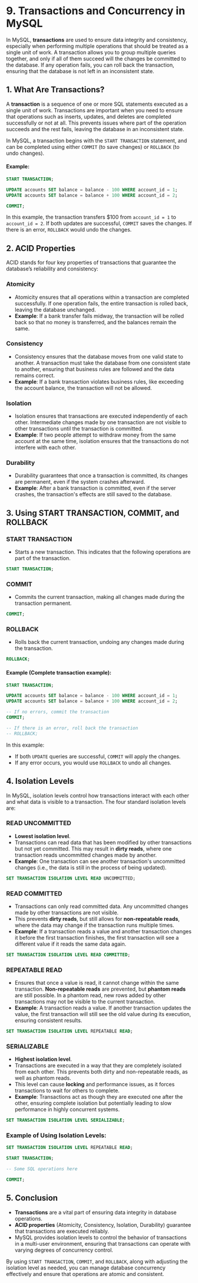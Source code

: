 
# 9. Transactions and Concurrency in MySQL

In MySQL, **transactions** are used to ensure data integrity and consistency, especially when performing multiple operations that should be treated as a single unit of work. A transaction allows you to group multiple queries together, and only if all of them succeed will the changes be committed to the database. If any operation fails, you can roll back the transaction, ensuring that the database is not left in an inconsistent state.

## 1. What Are Transactions?

A **transaction** is a sequence of one or more SQL statements executed as a single unit of work. Transactions are important when you need to ensure that operations such as inserts, updates, and deletes are completed successfully or not at all. This prevents issues where part of the operation succeeds and the rest fails, leaving the database in an inconsistent state.

In MySQL, a transaction begins with the `START TRANSACTION` statement, and can be completed using either `COMMIT` (to save changes) or `ROLLBACK` (to undo changes).

#### Example:
```sql
START TRANSACTION;

UPDATE accounts SET balance = balance - 100 WHERE account_id = 1;
UPDATE accounts SET balance = balance + 100 WHERE account_id = 2;

COMMIT;
```
In this example, the transaction transfers $100 from `account_id = 1` to `account_id = 2`. If both updates are successful, `COMMIT` saves the changes. If there is an error, `ROLLBACK` would undo the changes.

## 2. ACID Properties

ACID stands for four key properties of transactions that guarantee the database’s reliability and consistency:

### **Atomicity**
- Atomicity ensures that all operations within a transaction are completed successfully. If one operation fails, the entire transaction is rolled back, leaving the database unchanged.
- **Example**: If a bank transfer fails midway, the transaction will be rolled back so that no money is transferred, and the balances remain the same.

### **Consistency**
- Consistency ensures that the database moves from one valid state to another. A transaction must take the database from one consistent state to another, ensuring that business rules are followed and the data remains correct.
- **Example**: If a bank transaction violates business rules, like exceeding the account balance, the transaction will not be allowed.

### **Isolation**
- Isolation ensures that transactions are executed independently of each other. Intermediate changes made by one transaction are not visible to other transactions until the transaction is committed.
- **Example**: If two people attempt to withdraw money from the same account at the same time, isolation ensures that the transactions do not interfere with each other.

### **Durability**
- Durability guarantees that once a transaction is committed, its changes are permanent, even if the system crashes afterward.
- **Example**: After a bank transaction is committed, even if the server crashes, the transaction's effects are still saved to the database.

## 3. Using START TRANSACTION, COMMIT, and ROLLBACK

### **START TRANSACTION**
- Starts a new transaction. This indicates that the following operations are part of the transaction.

```sql
START TRANSACTION;
```

### **COMMIT**
- Commits the current transaction, making all changes made during the transaction permanent.

```sql
COMMIT;
```

### **ROLLBACK**
- Rolls back the current transaction, undoing any changes made during the transaction.

```sql
ROLLBACK;
```

#### Example (Complete transaction example):
```sql
START TRANSACTION;

UPDATE accounts SET balance = balance - 100 WHERE account_id = 1;
UPDATE accounts SET balance = balance + 100 WHERE account_id = 2;

-- If no errors, commit the transaction
COMMIT;

-- If there is an error, roll back the transaction
-- ROLLBACK;
```

In this example:
- If both `UPDATE` queries are successful, `COMMIT` will apply the changes.
- If any error occurs, you would use `ROLLBACK` to undo all changes.

## 4. Isolation Levels

In MySQL, isolation levels control how transactions interact with each other and what data is visible to a transaction. The four standard isolation levels are:

### **READ UNCOMMITTED**
- **Lowest isolation level**.
- Transactions can read data that has been modified by other transactions but not yet committed. This may result in **dirty reads**, where one transaction reads uncommitted changes made by another.
- **Example**: One transaction can see another transaction's uncommitted changes (i.e., the data is still in the process of being updated).

```sql
SET TRANSACTION ISOLATION LEVEL READ UNCOMMITTED;
```

### **READ COMMITTED**
- Transactions can only read committed data. Any uncommitted changes made by other transactions are not visible.
- This prevents **dirty reads**, but still allows for **non-repeatable reads**, where the data may change if the transaction runs multiple times.
- **Example**: If a transaction reads a value and another transaction changes it before the first transaction finishes, the first transaction will see a different value if it reads the same data again.

```sql
SET TRANSACTION ISOLATION LEVEL READ COMMITTED;
```

### **REPEATABLE READ**
- Ensures that once a value is read, it cannot change within the same transaction. **Non-repeatable reads** are prevented, but **phantom reads** are still possible. In a phantom read, new rows added by other transactions may not be visible to the current transaction.
- **Example**: A transaction reads a value. If another transaction updates the value, the first transaction will still see the old value during its execution, ensuring consistent results.

```sql
SET TRANSACTION ISOLATION LEVEL REPEATABLE READ;
```

### **SERIALIZABLE**
- **Highest isolation level**.
- Transactions are executed in a way that they are completely isolated from each other. This prevents both dirty and non-repeatable reads, as well as phantom reads.
- This level can cause **locking** and performance issues, as it forces transactions to wait for others to complete.
- **Example**: Transactions act as though they are executed one after the other, ensuring complete isolation but potentially leading to slow performance in highly concurrent systems.

```sql
SET TRANSACTION ISOLATION LEVEL SERIALIZABLE;
```

### Example of Using Isolation Levels:
```sql
SET TRANSACTION ISOLATION LEVEL REPEATABLE READ;

START TRANSACTION;

-- Some SQL operations here

COMMIT;
```

## 5. Conclusion

- **Transactions** are a vital part of ensuring data integrity in database operations.
- **ACID properties** (Atomicity, Consistency, Isolation, Durability) guarantee that transactions are executed reliably.
- MySQL provides isolation levels to control the behavior of transactions in a multi-user environment, ensuring that transactions can operate with varying degrees of concurrency control.

By using `START TRANSACTION`, `COMMIT`, and `ROLLBACK`, along with adjusting the isolation level as needed, you can manage database concurrency effectively and ensure that operations are atomic and consistent.
